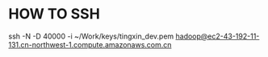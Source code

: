 # HOW TO SSH

 ssh -N -D 40000 -i ~/Work/keys/tingxin_dev.pem  hadoop@ec2-43-192-11-131.cn-northwest-1.compute.amazonaws.com.cn

 